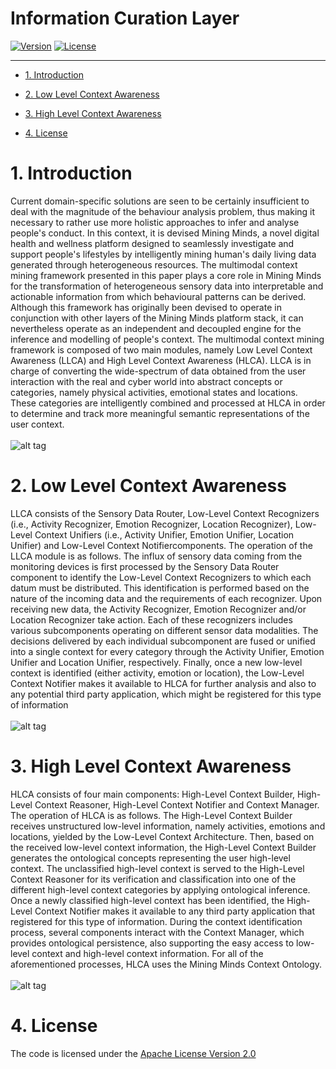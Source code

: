 # Information Curation Layer

<!-- make your own badges from here: http://shields.io/ -->
[![Version](https://img.shields.io/badge/ICL-2.5-ff69b4.svg)](http://www.miningminds.re.kr/approach/)
[![License](https://img.shields.io/badge/Apache%20License%20-Version%202.0-yellowgreen.svg)](https://www.apache.org/licenses/LICENSE-2.0)

--------------------------

<!-- Update the list and the main body. -->




- [1. Introduction](#1-introduction)
	
- [2. Low Level Context Awareness](#2-low-level-context-awareness)
   
- [3. High Level Context Awareness](#3-high-level-context-awareness)

- [4. License](#4-license)

<!-- Main Body of the Document -->


# 1. Introduction

Current domain-specific solutions are seen to be certainly insufficient to deal with the magnitude of the behaviour analysis problem, thus making it necessary to rather use more holistic approaches to infer and analyse people's conduct. In this context, it is devised Mining Minds, a novel digital health and wellness platform designed to seamlessly investigate and support people's lifestyles
by intelligently mining human's daily living data generated through heterogeneous resources. The multimodal context mining framework presented in this paper plays a core role in Mining Minds for the transformation of heterogeneous sensory data into interpretable and actionable information from which behavioural patterns can be derived. Although this framework has originally been devised to operate in conjunction with other layers of the Mining Minds platform stack, it can nevertheless operate as an independent and decoupled engine for the inference and modelling of people's context. The multimodal context mining framework is composed of two main modules, namely Low Level Context Awareness (LLCA) and High Level Context Awareness (HLCA). LLCA is in charge of converting the wide-spectrum of data obtained from the user interaction with the real and cyber world into abstract concepts or categories, namely physical activities, emotional states and locations. These categories are intelligently combined and processed at HLCA in order to determine and track
more meaningful semantic representations of the user context.
<br><br>
![alt tag](https://nailbrainz.github.io/ICLLIB_reop/ICL.jpg)
<br>
# 2. Low Level Context Awareness

LLCA consists of the Sensory Data Router, Low-Level Context Recognizers (i.e., Activity
Recognizer, Emotion Recognizer, Location Recognizer), Low-Level Context Unifiers (i.e., Activity
Unifier, Emotion Unifier, Location Unifier) and Low-Level Context Notifiercomponents. The operation
of the LLCA module is as follows. The influx of sensory data coming from the monitoring
devices is first processed by the Sensory Data Router component to identify the Low-Level Context
Recognizers to which each datum must be distributed. This identification is performed based on
the nature of the incoming data and the requirements of each recognizer. Upon receiving new data,
the Activity Recognizer, Emotion Recognizer and/or Location Recognizer take action. Each of these
recognizers includes various subcomponents operating on different sensor data modalities. The
decisions delivered by each individual subcomponent are fused or unified into a single context
for every category through the Activity Unifier, Emotion Unifier and Location Unifier, respectively.
Finally, once a new low-level context is identified (either activity, emotion or location), the Low-Level
Context Notifier makes it available to HLCA for further analysis and also to any potential third party
application, which might be registered for this type of information
<br><br>
![alt tag](https://nailbrainz.github.io/ICLLIB_reop/LLCA.jpg)
<br>
# 3. High Level Context Awareness
HLCA consists of four main components: High-Level Context Builder, High-Level Context Reasoner,
High-Level Context Notifier and Context Manager. The operation of HLCA is as follows.
The High-Level Context Builder receives unstructured low-level information, namely activities,
emotions and locations, yielded by the Low-Level Context Architecture. Then, based on the received
low-level context information, the High-Level Context Builder generates the ontological concepts
representing the user high-level context. The unclassified high-level context is served to the High-Level
Context Reasoner for its verification and classification into one of the different high-level context
categories by applying ontological inference. Once a newly classified high-level context has been
identified, the High-Level Context Notifier makes it available to any third party application that
registered for this type of information. During the context identification process, several components
interact with the Context Manager, which provides ontological persistence, also supporting the easy
access to low-level context and high-level context information. For all of the aforementioned processes,
HLCA uses the Mining Minds Context Ontology.
<br><br>
![alt tag](https://nailbrainz.github.io/ICLLIB_reop/HLCA.jpg)
<br>
# 4. License

The code is licensed under the [Apache License Version 2.0](http://www.apache.org/licenses/LICENSE-2.0)
<br>
 



